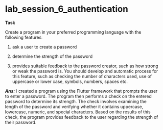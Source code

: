 # lab_session_6_authentication


**Task**

Create a program in your preferred programming language with the following features:

1) ask a user to create a password

2) determine the strength of the password

3) provides suitable feedback to the password creator, such as how strong or weak the password is. You should develop and automatic process for this feature, such as checking the number of characters used, use of uppercase or lower case, symbols, numbers, spaces etc.

***Ans:***
I created a program using the Flutter framework that prompts the user to enter a password. The program then performs a check on the entered password to determine its strength. The check involves examining the length of the password and verifying whether it contains uppercase, lowercase, numeric, and special characters. Based on the results of this check, the program provides feedback to the user regarding the strength of their password.
